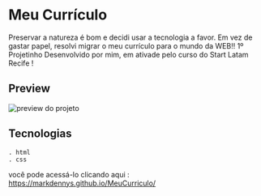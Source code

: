  # Meu Currículo 

Preservar a natureza é bom e decidi usar a tecnologia a favor. Em vez de gastar papel, resolvi migrar o meu currículo para o mundo da WEB!!
1º Projetinho Desenvolvido por mim, em ativade pelo curso do Start Latam Recife !
 
## Preview

![preview do projeto ](https://i.imgur.com/YYG1sZS.png)

## Tecnologias

```
. html 
. css

```
você pode acessá-lo clicando aqui : https://markdennys.github.io/MeuCurriculo/


